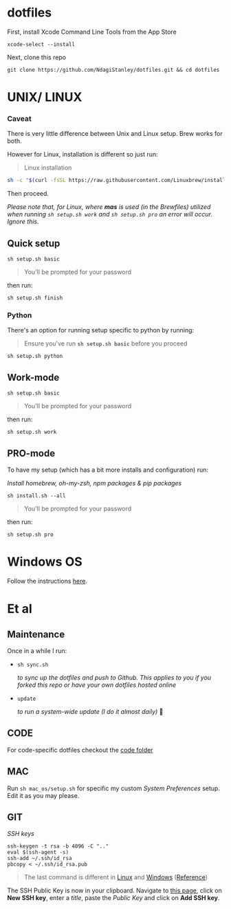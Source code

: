 # dotfiles

First, install Xcode Command Line Tools from the App Store

```
xcode-select --install
```

Next, clone this repo
```
git clone https://github.com/NdagiStanley/dotfiles.git && cd dotfiles
```

# UNIX/ LINUX

### Caveat

There is very little difference between Unix and Linux setup. Brew works for both.

However for Linux, installation is different so just run:

> Linux installation
```bash
sh -c "$(curl -fsSL https://raw.githubusercontent.com/Linuxbrew/install/master/install.sh)"
```

Then proceed.

_Please note that, for Linux, where __mas__ is used (in the Brewfiles) utilized when running `sh setup.sh work` and `sh setup.sh pro` an error will occur. Ignore this._


## Quick setup
```
sh setup.sh basic
```
> You'll be prompted for your password

then run:
```
sh setup.sh finish
```


### Python

There's an option for running setup specific to python by running:

> Ensure you've run __`sh setup.sh basic`__ before you proceed
  ```
  sh setup.sh python
  ```


## Work-mode
```
sh setup.sh basic
```
> You'll be prompted for your password

then run:
```
sh setup.sh work
```


## PRO-mode

To have my setup (which has a bit more installs and configuration) run:

_Install homebrew, oh-my-zsh, npm packages & pip packages_
```
sh install.sh --all
```
> You'll be prompted for your password

then run:

```
sh setup.sh pro
```

# Windows OS

Follow the instructions [here](/windows_os).

# Et al

## Maintenance

Once in a while I run:

- `sh sync.sh`

    _to sync up the dotfiles and push to Github. This applies to you if you forked this repo or have your own dotfiles hosted online_

- `update`

    _to run a system-wide update (I do it almost daily)_ 🙂

## CODE

For code-specific dotfiles checkout the [code folder](/code)

## MAC

Run `sh mac_os/setup.sh` for specific my custom *System Preferences* setup. Edit it as you may please.

## GIT

_SSH keys_
```
ssh-keygen -t rsa -b 4096 -C ".."
eval $(ssh-agent -s)
ssh-add ~/.ssh/id_rsa
pbcopy < ~/.ssh/id_rsa.pub
```
> The last command is different in [Linux](/linux_os#git) and [Windows](/windows_os#git) ([Reference](https://help.github.com/en/articles/adding-a-new-ssh-key-to-your-github-account))

The SSH Public Key is now in your clipboard. Navigate to [this page](https://github.com/settings/keys), click on **New SSH key**, enter a _title_, paste the _Public Key_ and click on **Add SSH key**.
